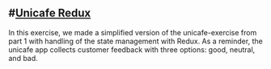 #[Unicafe Redux](https://fullstackopen.com/en/part6/flux_architecture_and_redux#exercises-6-1-6-2)
---
In this exercise, we made a simplified version of the unicafe-exercise from part 1 with handling of the state management with Redux. As a reminder, the unicafe app collects customer feedback with three options: good, neutral, and bad.